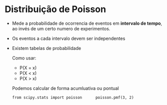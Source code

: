 # Distribuição de Poisson


 - Mede a probabilidade de ocorrencia de eventos em **intervalo de tempo**, ao invés de um certo numero de experimentos.
 - Os eventos a cada intervalo devem ser independentes
 - Existem tabelas de probabilidade
 
    Como usar:
     - P(X = x)
     - P(X < x)
     - P(X > x)
 
 
    Podemos calcular de forma acumluativa ou pontual
 
    `from scipy.stats import poisson     
        poisson.pmf(3, 2)`
